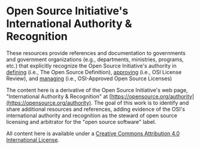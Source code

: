 # Open Source Initiative's International Authority & Recognition
These resources provide references and documentation to governments and government organizations (e.g., departments, ministries, programs, etc.) that explicitly recognize the Open Source Initiative's authority in [defining](https://opensource.org/osd) (i.e., The Open Source Definition), [approving](https://opensource.org/approval) (i.e., OSI License Review), and [managing](https://opensource.org/licenses) (i.e., OSI-Approved Open Source Licenses)

The content here is a derivative of the Open Source Initiative's web page, "International Authority & Recognition" at [https://opensource.org/authority](https://opensource.org/authority). The goal of this work is to identify and share additional resources and references, adding evidence of the OSI's international authority and recognition as the steward of open source licensing and arbitrator for the "open source software" label.

All content here is available under a [Creative Commons Attribution 4.0 International License](https://creativecommons.org/licenses/by/4.0/).

